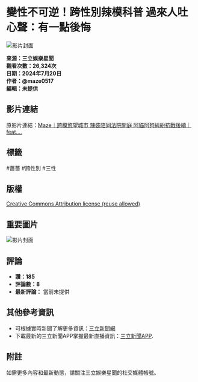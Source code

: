 # 變性不可逆！跨性別辣模科普 過來人吐心聲：有一點後悔

![影片封面](https://i.ytimg.com/an/2hslcZZSHF1u_KW4LPrRPA/featured_channel.jpg?v=622eeff8)

**來源：三立娛樂星聞**  
**觀看次數：26,324次**  
**日期：2024年7月20日**  
**作者：@maze0517**  
**編輯：未提供**

## 影片連結
原影片連結：[Maze｜跨模慾望城市 辣裝陪同法院開庭 阿貓阿狗糾紛抗戰後續｜feat....](https://www.youtube.com/watch?v=I579uHUZ3i0&t=0s)

## 標籤
#薔薔 #跨性別 #三性

## 版權
[Creative Commons Attribution license (reuse allowed)](https://www.youtube.com/t/creative_commons)

## 重要圖片
![影片封面](https://i.ytimg.com/vi/FFXr_gFydbo/hqdefault.jpg?sqp=-oaymwEmCKgBEF5IWvKriqkDGQgBFQAAiEIYAdgBAeIBCggYEAIYBjgBQAE=&rs=AOn4CLC2ooprBUiPTVMHlmHCAFKGLxQRVg)

## 評論
- **讚：185**
- **評論數：8**
- **最新評論：** 當前未提供

## 其他參考資訊
- 可根據實時新聞了解更多資訊：[三立新聞網](https://www.setn.com)
- 下載最新的三立新聞APP掌握最新直播資訊：[三立新聞APP](https://acts.setn.com/app).

## 附註
如需更多內容和最新動態，請關注三立娛樂星聞的社交媒體帳號。